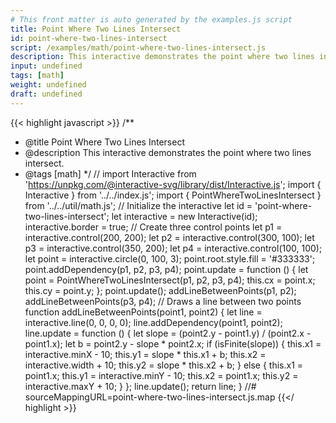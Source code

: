 ```yaml
---
# This front matter is auto generated by the examples.js script
title: Point Where Two Lines Intersect
id: point-where-two-lines-intersect
script: /examples/math/point-where-two-lines-intersect.js
description: This interactive demonstrates the point where two lines intersect.
input: undefined
tags: [math]
weight: undefined
draft: undefined
---
```


{{< highlight javascript >}}
/**
* @title Point Where Two Lines Intersect
* @description This interactive demonstrates the point where two lines intersect.
* @tags [math]
*/
// import Interactive from 'https://unpkg.com/@interactive-svg/library/dist/Interactive.js';
import { Interactive } from '../../index.js';
import { PointWhereTwoLinesIntersect } from '../../util/math.js';
// Initialize the interactive
let id = 'point-where-two-lines-intersect';
let interactive = new Interactive(id);
interactive.border = true;
// Create three control points
let p1 = interactive.control(200, 200);
let p2 = interactive.control(300, 100);
let p3 = interactive.control(350, 200);
let p4 = interactive.control(100, 100);
let point = interactive.circle(0, 100, 3);
point.root.style.fill = '#333333';
point.addDependency(p1, p2, p3, p4);
point.update = function () {
    let point = PointWhereTwoLinesIntersect(p1, p2, p3, p4);
    this.cx = point.x;
    this.cy = point.y;
};
point.update();
addLineBetweenPoints(p1, p2);
addLineBetweenPoints(p3, p4);
// Draws a line between two points
function addLineBetweenPoints(point1, point2) {
    let line = interactive.line(0, 0, 0, 0);
    line.addDependency(point1, point2);
    line.update = function () {
        let slope = (point2.y - point1.y) / (point2.x - point1.x);
        let b = point2.y - slope * point2.x;
        if (isFinite(slope)) {
            this.x1 = interactive.minX - 10;
            this.y1 = slope * this.x1 + b;
            this.x2 = interactive.width + 10;
            this.y2 = slope * this.x2 + b;
        }
        else {
            this.x1 = point1.x;
            this.y1 = interactive.minY - 10;
            this.x2 = point1.x;
            this.y2 = interactive.maxY + 10;
        }
    };
    line.update();
    return line;
}
//# sourceMappingURL=point-where-two-lines-intersect.js.map
{{</ highlight >}}

